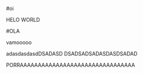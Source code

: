 #oi

HELO WORLD

#OLA

vamooooo

adasdasdasdDSADASD
DSADSADSADASDASDSADAD

PORRAAAAAAAAAAAAAAAAAAAAAAAAAAAAAAAA